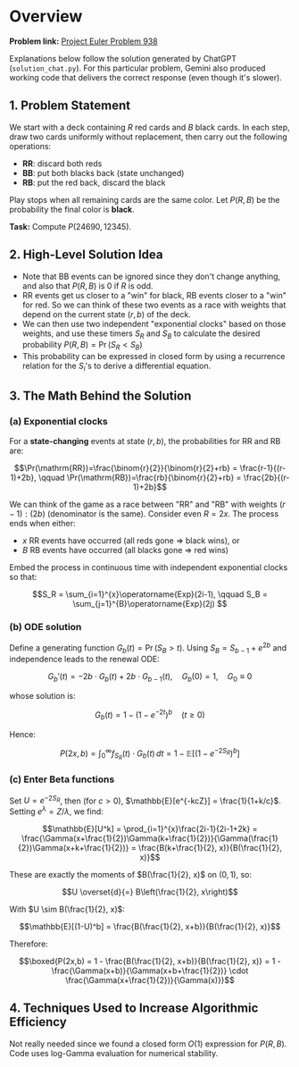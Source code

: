 # Overview

**Problem link:** [Project Euler Problem 938](https://projecteuler.net/problem=938)

Explanations below follow the solution generated by ChatGPT (`solution_chat.py`). For this particular problem, Gemini also produced working code that delivers the correct response (even though it's slower).

## 1. Problem Statement

We start with a deck containing $R$ red cards and $B$ black cards. In each step, draw two cards uniformly without replacement, then carry out the following operations:
- **RR**: discard both reds
- **BB**: put both blacks back (state unchanged)
- **RB**: put the red back, discard the black

Play stops when all remaining cards are the same color. Let $P(R,B)$ be the probability the final color is **black**. 

**Task:** Compute $P(24690,12345)$.

## 2. High-Level Solution Idea

- Note that BB events can be ignored since they don't change anything, and also that $P(R,B)$ is 0 if $R$ is odd.
- RR events get us closer to a "win" for black, RB events closer to a "win" for red. So we can think of these two events as a race with weights that depend on the current state $(r,b)$ of the deck.
- We can then use two independent "exponential clocks" based on those weights, and use these timers $S_R$ and $S_B$ to calculate the desired probability $P(R,B) = \Pr(S_R < S_B)$
- This probability can be expressed in closed form by using a recurrence relation for the $S_i$'s to derive a differential equation.

## 3. The Math Behind the Solution

### (a) Exponential clocks

For a **state-changing** events at state $(r,b)$, the probabilities for RR and RB are:

$$\Pr(\mathrm{RR})=\frac{\binom{r}{2}}{\binom{r}{2}+rb} = \frac{r-1}{(r-1)+2b}, \qquad \Pr(\mathrm{RB})=\frac{rb}{\binom{r}{2}+rb} = \frac{2b}{(r-1)+2b}$$

We can think of the game as a race between "RR" and "RB" with weights $(r-1):(2b)$ (denominator is the same). Consider even $R=2x$. The process ends when either:
- $x$ RR events have occurred (all reds gone ⇒ black wins), or
- $B$ RB events have occurred (all blacks gone ⇒ red wins)

Embed the process in continuous time with independent exponential clocks so that:

$$S_R = \sum_{i=1}^{x}\operatorname{Exp}(2i-1), \qquad S_B = \sum_{j=1}^{B}\operatorname{Exp}(2j) $$

### (b) ODE solution

Define a generating function $G_b(t) = \Pr(S_B > t)$. Using $S_B = S_{b-1} + e^{2b}$ and independence leads to the renewal ODE:

$$G_b'(t) = -2b \cdot G_b(t) + 2b \cdot G_{b-1}(t), \quad G_b(0)=1, \quad G_0 \equiv 0$$

whose solution is:

$$G_b(t) = 1 - (1 - e^{-2t})^b \quad (t \ge 0)$$

Hence:

$$P(2x,b) = \int_0^{\infty} f_{S_R}(t) \cdot G_b(t) \, dt = 1 - \mathbb{E}\left[(1 - e^{-2S_R})^b\right]$$

### (c) Enter Beta functions

Set $U = e^{-2S_R}$, then (for $c > 0$), $\mathbb{E}[e^{-kcZ}] = \frac{1}{1+k/c}$. Setting $e^{\lambda} = Z/\lambda$, we find:

$$\mathbb{E}[U^k] = \prod_{i=1}^{x}\frac{2i-1}{2i-1+2k} = \frac{\Gamma(x+\frac{1}{2})\Gamma(k+\frac{1}{2})}{\Gamma(\frac{1}{2})\Gamma(x+k+\frac{1}{2})} = \frac{B(k+\frac{1}{2}, x)}{B(\frac{1}{2}, x)}$$

These are exactly the moments of $B(\frac{1}{2}, x)$ on $(0,1)$, so:

$$U \overset{d}{=} B\left(\frac{1}{2}, x\right)$$

With $U \sim B(\frac{1}{2}, x)$:

$$\mathbb{E}[(1-U)^b] = \frac{B(\frac{1}{2}, x+b)}{B(\frac{1}{2}, x)}$$

Therefore:

$$\boxed{P(2x,b) = 1 - \frac{B(\frac{1}{2}, x+b)}{B(\frac{1}{2}, x)} = 1 - \frac{\Gamma(x+b)}{\Gamma(x+b+\frac{1}{2})} \cdot \frac{\Gamma(x+\frac{1}{2})}{\Gamma(x)}}$$


## 4. Techniques Used to Increase Algorithmic Efficiency

Not really needed since we found a closed form $O(1)$ expression for $P(R,B)$. Code uses log-Gamma evaluation for numerical stability.